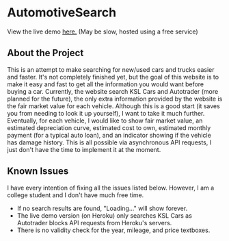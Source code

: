 # AutomotiveSearch

View the live demo [here.](https://multi-auto-search.herokuapp.com/) (May be slow, hosted using a free service)

## About the Project
This is an attempt to make searching for new/used cars and trucks easier and faster. It's not completely finished yet, but the goal of this website is to make it easy and fast to get all the information you would want before buying a car. Currently, the website search KSL Cars and Autotrader (more planned for the future), the only extra information provided by the website is the fair market value for each vehicle. Although this is a good start (it saves you from needing to look it up yourself), I want to take it much further. Eventually, for each vehicle, I would like to show fair market value, an estimated depreciation curve, estimated cost to own, estimated monthly payment (for a typical auto loan), and an indicator showing if the vehicle has damage history. This is all possible via asynchronous API requests, I just don't have the time to implement it at the moment.

## Known Issues
I have every intention of fixing all the issues listed below. However, I am a college student and I don't have much free time.
* If no search results are found, "Loading..." will show forever.
* The live demo version (on Heroku) only searches KSL Cars as Autotrader blocks API requests from Heroku's servers.
* There is no validity check for the year, mileage, and price textboxes.
